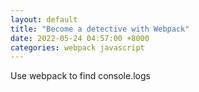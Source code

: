 ```yaml
---
layout: default
title: "Become a detective with Webpack"
date: 2022-05-24 04:57:00 +8000
categories: webpack javascript
---
```


Use webpack to find console.logs